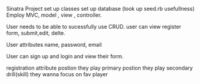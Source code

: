 
Sinatra Project
set up classes 
set up database (look up seed.rb usefullness)
Employ MVC, model , view , controller.


User needs to be able to sucessfully use CRUD.
user can view register form, submit,edit, delte.

User
attributes name, password, email

User can sign up and login and view their form.

registration attribute 
postion they play primary
postion they play secondary
drill(skill) they wanna focus on
fav player
